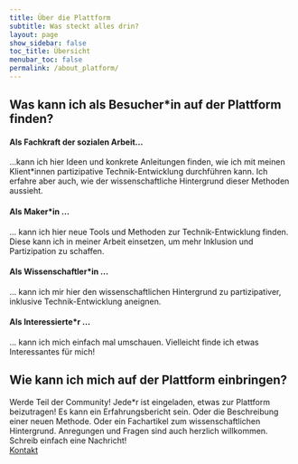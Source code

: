 ```yaml
---
title: Über die Plattform
subtitle: Was steckt alles drin?
layout: page
show_sidebar: false
toc_title: Übersicht
menubar_toc: false
permalink: /about_platform/
---
```

## Was kann ich als Besucher\*in auf der Plattform finden?

#### Als Fachkraft der sozialen Arbeit...
...kann ich hier Ideen und konkrete Anleitungen finden, wie ich mit meinen Klient\*innen partizipative Technik-Entwicklung durchführen kann. Ich erfahre aber auch, wie der wissenschaftliche Hintergrund dieser Methoden aussieht.

#### Als Maker\*in ...
... kann ich hier neue Tools und Methoden zur Technik-Entwicklung finden. Diese kann ich in meiner Arbeit einsetzen, um mehr Inklusion und Partizipation zu schaffen. 

#### Als Wissenschaftler\*in ...
... kann ich mir hier den wissenschaftlichen Hintergrund zu partizipativer, inklusive Technik-Entwicklung aneignen. 

#### Als Interessierte\*r ...
... kann ich mich einfach mal umschauen. Vielleicht finde ich etwas Interessantes für mich!

## Wie kann ich mich auf der Plattform einbringen?
Werde Teil der Community! Jede\*r ist eingeladen, etwas zur Plattform beizutragen! Es kann ein Erfahrungsbericht sein. Oder die Beschreibung einer neuen Methode. Oder ein Fachartikel zum wissenschaftlichen Hintergrund. Anregungen und Fragen sind auch herzlich willkommen. Schreib einfach eine Nachricht!<br>
<a href="/contact/" class="button is-primary">
Kontakt</a>
